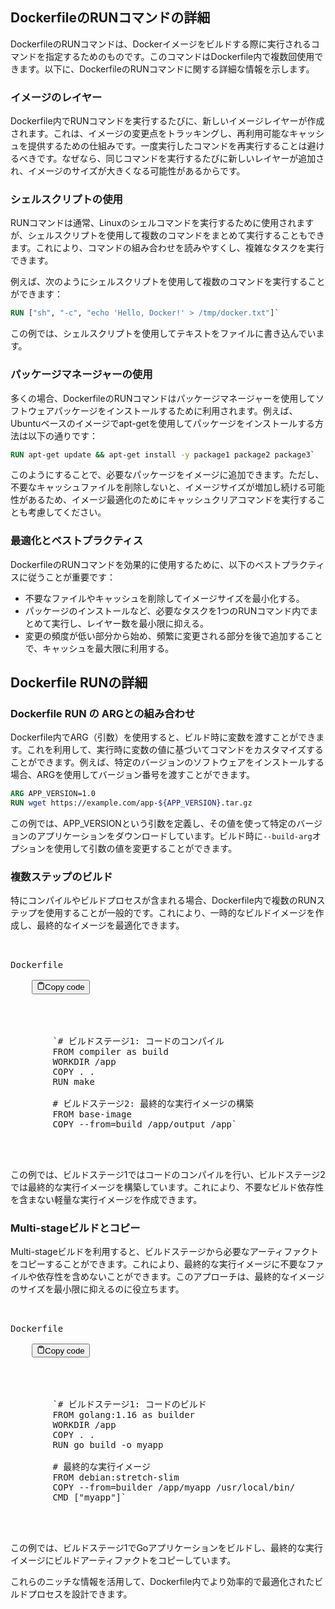 

DockerfileのRUNコマンドの詳細
---------------------

DockerfileのRUNコマンドは、Dockerイメージをビルドする際に実行されるコマンドを指定するためのものです。このコマンドはDockerfile内で複数回使用できます。以下に、DockerfileのRUNコマンドに関する詳細な情報を示します。

### イメージのレイヤー

Dockerfile内でRUNコマンドを実行するたびに、新しいイメージレイヤーが作成されます。これは、イメージの変更点をトラッキングし、再利用可能なキャッシュを提供するための仕組みです。一度実行したコマンドを再実行することは避けるべきです。なぜなら、同じコマンドを実行するたびに新しいレイヤーが追加され、イメージのサイズが大きくなる可能性があるからです。

### シェルスクリプトの使用

RUNコマンドは通常、Linuxのシェルコマンドを実行するために使用されますが、シェルスクリプトを使用して複数のコマンドをまとめて実行することもできます。これにより、コマンドの組み合わせを読みやすくし、複雑なタスクを実行できます。

例えば、次のようにシェルスクリプトを使用して複数のコマンドを実行することができます：

```Dockerfile
RUN ["sh", "-c", "echo 'Hello, Docker!' > /tmp/docker.txt"]`
```

この例では、シェルスクリプトを使用してテキストをファイルに書き込んでいます。

### パッケージマネージャーの使用

多くの場合、DockerfileのRUNコマンドはパッケージマネージャーを使用してソフトウェアパッケージをインストールするために利用されます。例えば、Ubuntuベースのイメージでapt-getを使用してパッケージをインストールする方法は以下の通りです：

```Dockerfile
RUN apt-get update && apt-get install -y package1 package2 package3`
```

このようにすることで、必要なパッケージをイメージに追加できます。ただし、不要なキャッシュファイルを削除しないと、イメージサイズが増加し続ける可能性があるため、イメージ最適化のためにキャッシュクリアコマンドを実行することも考慮してください。

### 最適化とベストプラクティス

DockerfileのRUNコマンドを効果的に使用するために、以下のベストプラクティスに従うことが重要です：

* 不要なファイルやキャッシュを削除してイメージサイズを最小化する。
* パッケージのインストールなど、必要なタスクを1つのRUNコマンド内でまとめて実行し、レイヤー数を最小限に抑える。
* 変更の頻度が低い部分から始め、頻繁に変更される部分を後で追加することで、キャッシュを最大限に利用する。












## Dockerfile RUNの詳細


### Dockerfile RUN の ARGとの組み合わせ

Dockerfile内でARG（引数）を使用すると、ビルド時に変数を渡すことができます。これを利用して、実行時に変数の値に基づいてコマンドをカスタマイズすることができます。例えば、特定のバージョンのソフトウェアをインストールする場合、ARGを使用してバージョン番号を渡すことができます。

```Dockerfile
ARG APP_VERSION=1.0
RUN wget https://example.com/app-${APP_VERSION}.tar.gz
```

この例では、APP_VERSIONという引数を定義し、その値を使って特定のバージョンのアプリケーションをダウンロードしています。ビルド時に`--build-arg`オプションを使用して引数の値を変更することができます。

### 複数ステップのビルド

特にコンパイルやビルドプロセスが含まれる場合、Dockerfile内で複数のRUNステップを使用することが一般的です。これにより、一時的なビルドイメージを作成し、最終的なイメージを最適化できます。

<pre>
<div class="bg-black rounded-md mb-4">
    <div class="flex items-center relative text-gray-200 bg-gray-800 px-4 py-2 text-xs font-sans justify-between rounded-t-md"><span>Dockerfile</span>

    <button class="flex ml-auto gap-2"><svg stroke="currentColor" fill="none" stroke-width="2" viewBox="0 0 24 24" stroke-linecap="round" stroke-linejoin="round" class="h-4 w-4" height="1em" width="1em" xmlns="http://www.w3.org/2000/svg"><path d="M16 4h2a2 2 0 0 1 2 2v14a2 2 0 0 1-2 2H6a2 2 0 0 1-2-2V6a2 2 0 0 1 2-2h2"></path><rect x="8" y="2" width="8" height="4" rx="1" ry="1"></rect></svg>Copy code</button></div>

    <div class="p-4 overflow-y-auto">
        `# ビルドステージ1: コードのコンパイル
        FROM compiler as build
        WORKDIR /app
        COPY . .
        RUN make

        # ビルドステージ2: 最終的な実行イメージの構築
        FROM base-image
        COPY --from=build /app/output /app`
    </div>
</div>
</pre>

この例では、ビルドステージ1ではコードのコンパイルを行い、ビルドステージ2では最終的な実行イメージを構築しています。これにより、不要なビルド依存性を含まない軽量な実行イメージを作成できます。

### Multi-stageビルドとコピー

Multi-stageビルドを利用すると、ビルドステージから必要なアーティファクトをコピーすることができます。これにより、最終的な実行イメージに不要なファイルや依存性を含めないことができます。このアプローチは、最終的なイメージのサイズを最小限に抑えるのに役立ちます。

<pre>
<div class="bg-black rounded-md mb-4">
    <div class="flex items-center relative text-gray-200 bg-gray-800 px-4 py-2 text-xs font-sans justify-between rounded-t-md"><span>Dockerfile</span>

    <button class="flex ml-auto gap-2"><svg stroke="currentColor" fill="none" stroke-width="2" viewBox="0 0 24 24" stroke-linecap="round" stroke-linejoin="round" class="h-4 w-4" height="1em" width="1em" xmlns="http://www.w3.org/2000/svg"><path d="M16 4h2a2 2 0 0 1 2 2v14a2 2 0 0 1-2 2H6a2 2 0 0 1-2-2V6a2 2 0 0 1 2-2h2"></path><rect x="8" y="2" width="8" height="4" rx="1" ry="1"></rect></svg>Copy code</button></div>

    <div class="p-4 overflow-y-auto">
        `# ビルドステージ1: コードのビルド
        FROM golang:1.16 as builder
        WORKDIR /app
        COPY . .
        RUN go build -o myapp

        # 最終的な実行イメージ
        FROM debian:stretch-slim
        COPY --from=builder /app/myapp /usr/local/bin/
        CMD ["myapp"]`
    </div>
</div>
</pre>

この例では、ビルドステージ1でGoアプリケーションをビルドし、最終的な実行イメージにビルドアーティファクトをコピーしています。

これらのニッチな情報を活用して、Dockerfile内でより効率的で最適化されたビルドプロセスを設計できます。